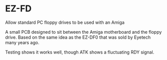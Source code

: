 # EZ-FD
Allow standard PC floppy drives to be used with an Amiga

A small PCB designed to sit between the Amiga motherboard and the floppy drive.
Based on the same idea as the EZ-DF0 that was sold by Eyetech many years ago.

Testing shows it works well, though ATK shows a fluctuating RDY signal.
